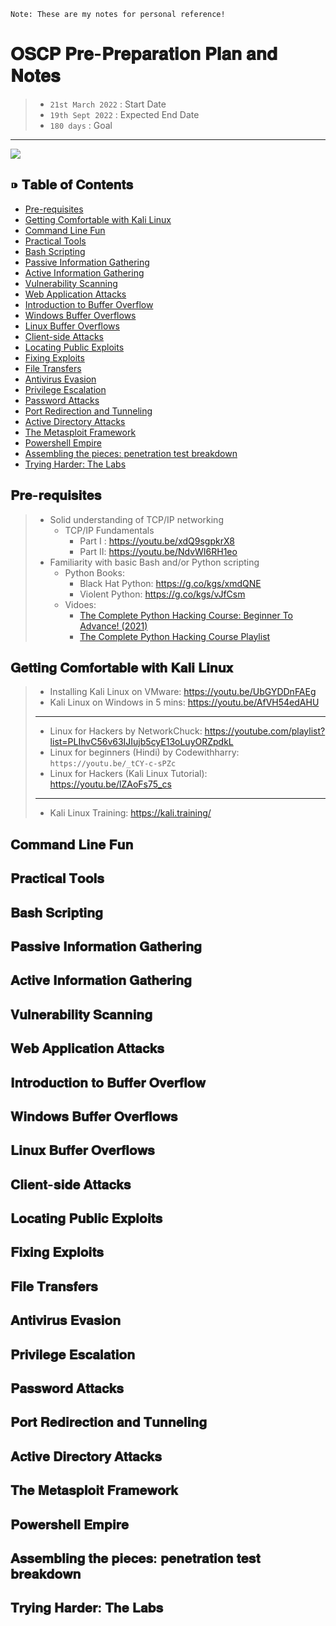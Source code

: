 `Note: These are my notes for personal reference!`



# 𝐎𝐒𝐂𝐏 𝐏𝐫𝐞-𝐏𝐫𝐞𝐩𝐚𝐫𝐚𝐭𝐢𝐨𝐧 𝐏𝐥𝐚𝐧 𝐚𝐧𝐝 𝐍𝐨𝐭𝐞𝐬



> - `21st March 2022` : Start Date
> - `19th Sept 2022` : Expected End Date
> - `180 days` : Goal

---
<img src="https://user-images.githubusercontent.com/68887544/159728391-b9c52bda-b711-4c63-aa52-3886a7ab54c1.png">

## ⁍ 𝐓𝐚𝐛𝐥𝐞 𝐨𝐟 𝐂𝐨𝐧𝐭𝐞𝐧𝐭𝐬

- [Pre-requisites](#𝐏𝐫𝐞-𝐫𝐞𝐪𝐮𝐢𝐬𝐢𝐭𝐞𝐬)
- [Getting Comfortable with Kali Linux](#𝐆𝐞𝐭𝐭𝐢𝐧𝐠-𝐂𝐨𝐦𝐟𝐨𝐫𝐭𝐚𝐛𝐥𝐞-𝐰𝐢𝐭𝐡-𝐊𝐚𝐥𝐢-𝐋𝐢𝐧𝐮𝐱)
- [Command Line Fun](#𝐂𝐨𝐦𝐦𝐚𝐧𝐝-𝐋𝐢𝐧𝐞-𝐅𝐮𝐧)
- [Practical Tools](#𝐏𝐫𝐚𝐜𝐭𝐢𝐜𝐚𝐥-𝐓𝐨𝐨𝐥𝐬)
- [Bash Scripting](#𝐁𝐚𝐬𝐡-𝐒𝐜𝐫𝐢𝐩𝐭𝐢𝐧𝐠)
- [Passive Information Gathering](#𝐏𝐚𝐬𝐬𝐢𝐯𝐞-𝐈𝐧𝐟𝐨𝐫𝐦𝐚𝐭𝐢𝐨𝐧-𝐆𝐚𝐭𝐡𝐞𝐫𝐢𝐧𝐠)
- [Active Information Gathering](#𝐀𝐜𝐭𝐢𝐯𝐞-𝐈𝐧𝐟𝐨𝐫𝐦𝐚𝐭𝐢𝐨𝐧-𝐆𝐚𝐭𝐡𝐞𝐫𝐢𝐧𝐠)
- [Vulnerability Scanning](#𝐕𝐮𝐥𝐧𝐞𝐫𝐚𝐛𝐢𝐥𝐢𝐭𝐲-𝐒𝐜𝐚𝐧𝐧𝐢𝐧𝐠)
- [Web Application Attacks](#𝐖𝐞𝐛-𝐀𝐩𝐩𝐥𝐢𝐜𝐚𝐭𝐢𝐨𝐧-𝐀𝐭𝐭𝐚𝐜𝐤𝐬)
- [Introduction to Buffer Overflow](#𝐈𝐧𝐭𝐫𝐨𝐝𝐮𝐜𝐭𝐢𝐨𝐧-𝐭𝐨-𝐁𝐮𝐟𝐟𝐞𝐫-𝐎𝐯𝐞𝐫𝐟𝐥𝐨𝐰)
- [Windows Buffer Overflows](#𝐖𝐢𝐧𝐝𝐨𝐰𝐬-𝐁𝐮𝐟𝐟𝐞𝐫-𝐎𝐯𝐞𝐫𝐟𝐥𝐨𝐰𝐬)
- [Linux Buffer Overflows](#𝐋𝐢𝐧𝐮𝐱-𝐁𝐮𝐟𝐟𝐞𝐫-𝐎𝐯𝐞𝐫𝐟𝐥𝐨𝐰𝐬)
- [Client-side Attacks](#𝐂𝐥𝐢𝐞𝐧𝐭-𝐬𝐢𝐝𝐞-𝐀𝐭𝐭𝐚𝐜𝐤𝐬)
- [Locating Public Exploits](#𝐋𝐨𝐜𝐚𝐭𝐢𝐧𝐠-𝐏𝐮𝐛𝐥𝐢𝐜-𝐄𝐱𝐩𝐥𝐨𝐢𝐭𝐬)
- [Fixing Exploits](#𝐅𝐢𝐱𝐢𝐧𝐠-𝐄𝐱𝐩𝐥𝐨𝐢𝐭𝐬)
- [File Transfers](#𝐅𝐢𝐥𝐞-𝐓𝐫𝐚𝐧𝐬𝐟𝐞𝐫𝐬)
- [Antivirus Evasion](#𝐀𝐧𝐭𝐢𝐯𝐢𝐫𝐮𝐬-𝐄𝐯𝐚𝐬𝐢𝐨𝐧)
- [Privilege Escalation](#𝐏𝐫𝐢𝐯𝐢𝐥𝐞𝐠𝐞-𝐄𝐬𝐜𝐚𝐥𝐚𝐭𝐢𝐨𝐧)
- [Password Attacks](#𝐏𝐚𝐬𝐬𝐰𝐨𝐫𝐝-𝐀𝐭𝐭𝐚𝐜𝐤𝐬)
- [Port Redirection and Tunneling](#𝐏𝐨𝐫𝐭-𝐑𝐞𝐝𝐢𝐫𝐞𝐜𝐭𝐢𝐨𝐧-𝐚𝐧𝐝-𝐓𝐮𝐧𝐧𝐞𝐥𝐢𝐧𝐠)
- [Active Directory Attacks](#𝐀𝐜𝐭𝐢𝐯𝐞-𝐃𝐢𝐫𝐞𝐜𝐭𝐨𝐫𝐲-𝐀𝐭𝐭𝐚𝐜𝐤𝐬)
- [The Metasploit Framework](#𝐓𝐡𝐞-𝐌𝐞𝐭𝐚𝐬𝐩𝐥𝐨𝐢𝐭-𝐅𝐫𝐚𝐦𝐞𝐰𝐨𝐫𝐤)
- [Powershell Empire](#𝐏𝐨𝐰𝐞𝐫𝐬𝐡𝐞𝐥𝐥-𝐄𝐦𝐩𝐢𝐫𝐞)
- [Assembling the pieces: penetration test breakdown](#𝐀𝐬𝐬𝐞𝐦𝐛𝐥𝐢𝐧𝐠-𝐭𝐡𝐞-𝐩𝐢𝐞𝐜𝐞𝐬-𝐩𝐞𝐧𝐞𝐭𝐫𝐚𝐭𝐢𝐨𝐧-𝐭𝐞𝐬𝐭-𝐛𝐫𝐞𝐚𝐤𝐝𝐨𝐰𝐧)
- [Trying Harder: The Labs](#𝐓𝐫𝐲𝐢𝐧𝐠-𝐇𝐚𝐫𝐝𝐞𝐫-𝐓𝐡𝐞-𝐋𝐚𝐛𝐬)

## 𝐏𝐫𝐞-𝐫𝐞𝐪𝐮𝐢𝐬𝐢𝐭𝐞𝐬

> - Solid understanding of TCP/IP networking
>   - TCP/IP Fundamentals 
>     - Part I : https://youtu.be/xdQ9sgpkrX8
>     - Part II: https://youtu.be/NdvWI6RH1eo
> - Familiarity with basic Bash and/or Python scripting
>   - Python Books:
>     - Black Hat Python: https://g.co/kgs/xmdQNE
>     - Violent Python: https://g.co/kgs/vJfCsm
>   - Vidoes: 
>     - [The Complete Python Hacking Course: Beginner To Advance! (2021)](https://youtu.be/0NQ2aMxBYNE)
>     - [The Complete Python Hacking Course Playlist](https://youtube.com/playlist?list=PL9bcYdRTwTIme7BckMbAd55KdwEzeSe9m)


## 𝐆𝐞𝐭𝐭𝐢𝐧𝐠 𝐂𝐨𝐦𝐟𝐨𝐫𝐭𝐚𝐛𝐥𝐞 𝐰𝐢𝐭𝐡 𝐊𝐚𝐥𝐢 𝐋𝐢𝐧𝐮𝐱

> - Installing Kali Linux on VMware: https://youtu.be/UbGYDDnFAEg
> - Kali Linux on Windows in 5 mins: https://youtu.be/AfVH54edAHU
> ---
> - Linux for Hackers by NetworkChuck: https://youtube.com/playlist?list=PLIhvC56v63IJIujb5cyE13oLuyORZpdkL
> - Linux for beginners (Hindi) by Codewithharry: `https://youtu.be/_tCY-c-sPZc`
> - Linux for Hackers (Kali Linux Tutorial): https://youtu.be/lZAoFs75_cs
> ---
> - Kali Linux Training: https://kali.training/

## 𝐂𝐨𝐦𝐦𝐚𝐧𝐝 𝐋𝐢𝐧𝐞 𝐅𝐮𝐧



## 𝐏𝐫𝐚𝐜𝐭𝐢𝐜𝐚𝐥 𝐓𝐨𝐨𝐥𝐬

## 𝐁𝐚𝐬𝐡 𝐒𝐜𝐫𝐢𝐩𝐭𝐢𝐧𝐠

## 𝐏𝐚𝐬𝐬𝐢𝐯𝐞 𝐈𝐧𝐟𝐨𝐫𝐦𝐚𝐭𝐢𝐨𝐧 𝐆𝐚𝐭𝐡𝐞𝐫𝐢𝐧𝐠

## 𝐀𝐜𝐭𝐢𝐯𝐞 𝐈𝐧𝐟𝐨𝐫𝐦𝐚𝐭𝐢𝐨𝐧 𝐆𝐚𝐭𝐡𝐞𝐫𝐢𝐧𝐠

## 𝐕𝐮𝐥𝐧𝐞𝐫𝐚𝐛𝐢𝐥𝐢𝐭𝐲 𝐒𝐜𝐚𝐧𝐧𝐢𝐧𝐠
## 𝐖𝐞𝐛 𝐀𝐩𝐩𝐥𝐢𝐜𝐚𝐭𝐢𝐨𝐧 𝐀𝐭𝐭𝐚𝐜𝐤𝐬
## 𝐈𝐧𝐭𝐫𝐨𝐝𝐮𝐜𝐭𝐢𝐨𝐧 𝐭𝐨 𝐁𝐮𝐟𝐟𝐞𝐫 𝐎𝐯𝐞𝐫𝐟𝐥𝐨𝐰
## 𝐖𝐢𝐧𝐝𝐨𝐰𝐬 𝐁𝐮𝐟𝐟𝐞𝐫 𝐎𝐯𝐞𝐫𝐟𝐥𝐨𝐰𝐬
## 𝐋𝐢𝐧𝐮𝐱 𝐁𝐮𝐟𝐟𝐞𝐫 𝐎𝐯𝐞𝐫𝐟𝐥𝐨𝐰𝐬
## 𝐂𝐥𝐢𝐞𝐧𝐭-𝐬𝐢𝐝𝐞 𝐀𝐭𝐭𝐚𝐜𝐤𝐬
## 𝐋𝐨𝐜𝐚𝐭𝐢𝐧𝐠 𝐏𝐮𝐛𝐥𝐢𝐜 𝐄𝐱𝐩𝐥𝐨𝐢𝐭𝐬
## 𝐅𝐢𝐱𝐢𝐧𝐠 𝐄𝐱𝐩𝐥𝐨𝐢𝐭𝐬
## 𝐅𝐢𝐥𝐞 𝐓𝐫𝐚𝐧𝐬𝐟𝐞𝐫𝐬
## 𝐀𝐧𝐭𝐢𝐯𝐢𝐫𝐮𝐬 𝐄𝐯𝐚𝐬𝐢𝐨𝐧
## 𝐏𝐫𝐢𝐯𝐢𝐥𝐞𝐠𝐞 𝐄𝐬𝐜𝐚𝐥𝐚𝐭𝐢𝐨𝐧
## 𝐏𝐚𝐬𝐬𝐰𝐨𝐫𝐝 𝐀𝐭𝐭𝐚𝐜𝐤𝐬
## 𝐏𝐨𝐫𝐭 𝐑𝐞𝐝𝐢𝐫𝐞𝐜𝐭𝐢𝐨𝐧 𝐚𝐧𝐝 𝐓𝐮𝐧𝐧𝐞𝐥𝐢𝐧𝐠
## 𝐀𝐜𝐭𝐢𝐯𝐞 𝐃𝐢𝐫𝐞𝐜𝐭𝐨𝐫𝐲 𝐀𝐭𝐭𝐚𝐜𝐤𝐬
## 𝐓𝐡𝐞 𝐌𝐞𝐭𝐚𝐬𝐩𝐥𝐨𝐢𝐭 𝐅𝐫𝐚𝐦𝐞𝐰𝐨𝐫𝐤
## 𝐏𝐨𝐰𝐞𝐫𝐬𝐡𝐞𝐥𝐥 𝐄𝐦𝐩𝐢𝐫𝐞
## 𝐀𝐬𝐬𝐞𝐦𝐛𝐥𝐢𝐧𝐠 𝐭𝐡𝐞 𝐩𝐢𝐞𝐜𝐞𝐬: 𝐩𝐞𝐧𝐞𝐭𝐫𝐚𝐭𝐢𝐨𝐧 𝐭𝐞𝐬𝐭 𝐛𝐫𝐞𝐚𝐤𝐝𝐨𝐰𝐧
## 𝐓𝐫𝐲𝐢𝐧𝐠 𝐇𝐚𝐫𝐝𝐞𝐫: 𝐓𝐡𝐞 𝐋𝐚𝐛𝐬



